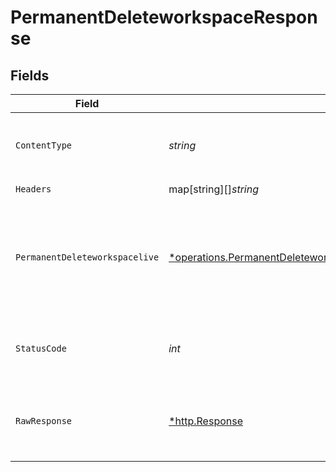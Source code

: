 # PermanentDeleteworkspaceResponse


## Fields

| Field                                                                                                                                                      | Type                                                                                                                                                       | Required                                                                                                                                                   | Description                                                                                                                                                | Example                                                                                                                                                    |
| ---------------------------------------------------------------------------------------------------------------------------------------------------------- | ---------------------------------------------------------------------------------------------------------------------------------------------------------- | ---------------------------------------------------------------------------------------------------------------------------------------------------------- | ---------------------------------------------------------------------------------------------------------------------------------------------------------- | ---------------------------------------------------------------------------------------------------------------------------------------------------------- |
| `ContentType`                                                                                                                                              | *string*                                                                                                                                                   | :heavy_check_mark:                                                                                                                                         | HTTP response content type for this operation                                                                                                              |                                                                                                                                                            |
| `Headers`                                                                                                                                                  | map[string][]*string*                                                                                                                                      | :heavy_check_mark:                                                                                                                                         | N/A                                                                                                                                                        |                                                                                                                                                            |
| `PermanentDeleteworkspacelive`                                                                                                                             | [*operations.PermanentDeleteworkspacePermanentDeleteworkspacelive](../../../pkg/models/operations/permanentdeleteworkspacepermanentdeleteworkspacelive.md) | :heavy_minus_sign:                                                                                                                                         | OK                                                                                                                                                         | {<br/>"status": "errpr",<br/>"message": "You are not able to Delete this workspace"<br/>}                                                                  |
| `StatusCode`                                                                                                                                               | *int*                                                                                                                                                      | :heavy_check_mark:                                                                                                                                         | HTTP response status code for this operation                                                                                                               |                                                                                                                                                            |
| `RawResponse`                                                                                                                                              | [*http.Response](https://pkg.go.dev/net/http#Response)                                                                                                     | :heavy_check_mark:                                                                                                                                         | Raw HTTP response; suitable for custom response parsing                                                                                                    |                                                                                                                                                            |